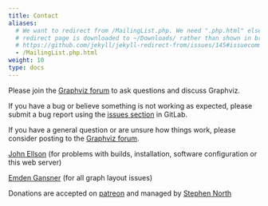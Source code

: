 ```yaml
---
title: Contact
aliases:
  # We want to redirect from /MailingList.php. We need ".php.html" else the
  # redirect page is downloaded to ~/Downloads/ rather than shown in browser. See:
  # https://github.com/jekyll/jekyll-redirect-from/issues/145#issuecomment-392277818
  - /MailingList.php.html
weight: 10
type: docs
---
```


Please join the [Graphviz forum](https://forum.graphviz.org) to ask questions and discuss Graphviz.

If you have a bug or believe something is not working as expected, please 
submit a bug report using the [issues section](https://gitlab.com/graphviz/graphviz/issues) in GitLab.

If you have a general question or are unsure how things work, please consider 
posting to the [Graphviz forum](https://forum.graphviz.org).

[John Ellson](mailto:ellson@graphviz.org) (for problems with builds, installation, software configuration or this web server)

[Emden Gansner](mailto:erg@alum.mit.edu) (for all graph layout issues)

Donations are accepted on [patreon](https://patreon.com/graphviz) and managed by [Stephen North](mailto:north@graphviz.org)


